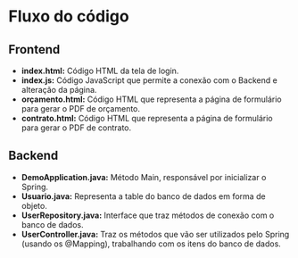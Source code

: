 <h1>Fluxo do código</h1>
<h2>Frontend</h2>
<ul>
  <li><strong>index.html:</strong> Código HTML da tela de login.</li>
  <li><strong>index.js:</strong> Código JavaScript que permite a conexão com o Backend e alteração da página.</li>
  <li><strong>orçamento.html:</strong> Código HTML que representa a página de formulário para gerar o PDF de orçamento.</li>
  <li><strong>contrato.html:</strong> Código HTML que representa a página de formulário para gerar o PDF de contrato.</li>
</ul>
<h2>Backend</h2>
<ul>
  <li><strong>DemoApplication.java:</strong> Método Main, responsável por inicializar o Spring.</li>
  <li><strong>Usuario.java:</strong> Representa a table do banco de dados em forma de objeto.</li>
  <li><strong>UserRepository.java:</strong> Interface que traz métodos de conexão com o banco de dados.</li>
  <li><strong>UserController.java:</strong> Traz os métodos que vão ser utilizados pelo Spring (usando os @Mapping), trabalhando com os itens do banco de dados.</li>
</ul>
